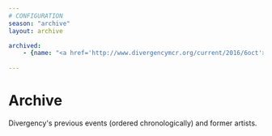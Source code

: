 ```yaml
---
# CONFIGURATION
season: "archive"
layout: archive

archived:
    - {name: "<a href='http://www.divergencymcr.org/current/2016/6oct'>6 October 2016</a>", class: "ev2016"}
            
---
```

# Archive
Divergency's previous events (ordered chronologically) and former artists.
